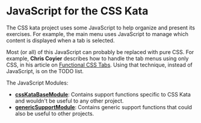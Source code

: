 # JavaScript for the CSS Kata

The CSS kata project uses some JavaScript to help organize and present its exercises.
For example, the main menu uses JavaScript to manage which content is displayed when a tab is selected.

Most (or all) of this JavaScript can probably be replaced with pure CSS.
For example, **Chris Coyier** describes how to handle the tab menus using only CSS, in his article on
 [Functional CSS Tabs](http://css-tricks.com/functional-css-tabs-revisited/).
Using that technique, instead of JavaScript, is on the TODO list.

The JavaScript Modules:

* **[cssKataBaseModule](module-cssKataBaseModule.html)**: Contains support functions specific to CSS Kata and wouldn't be useful to any other project.
* **[genericSupportModule](module-genericSupportModule.html)**: Contains generic support functions that could also be useful to other projects.
